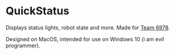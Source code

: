 # QuickStatus

Displays status lights, robot state and more. Made for [Team 6978](https://www.niagararobotics.com).

Designed on MacOS, intended for use on Windows 10 (i am evil programmer).